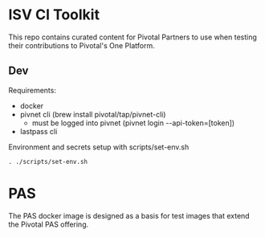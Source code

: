 # ISV CI Toolkit

This repo contains curated content for Pivotal Partners to use when testing their contributions to Pivotal's One Platform.

## Dev
Requirements:
- docker
- pivnet cli (brew install pivotal/tap/pivnet-cli) 
  - must be logged into pivnet (pivnet login --api-token=[token])
- lastpass cli

Environment and secrets setup with scripts/set-env.sh
```
. ./scripts/set-env.sh
```

# PAS

The PAS docker image is designed as a basis for test images that extend the Pivotal PAS offering.
